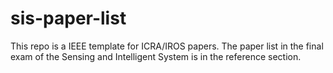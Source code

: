 # sis-paper-list

This repo is a IEEE template for ICRA/IROS papers.
The paper list in the final exam of the Sensing and Intelligent System is in the reference section.
